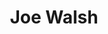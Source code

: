---
title: "Joe Walsh"
summary: "Joseph Fidler Walsh is an American guitarist, singer, and songwriter. In a career spanning over five decades, he has been a member of three successful rock bands: James Gang, Eagles, and Ringo Starr & His All-Starr Band. He was also part of the New Zealand band Herbs. In the 1990s, he was a member of the short-lived supergroup The Best.
Walsh has also experienced success both as a solo artist and as a prolific session musician, being featured on a wide array of other artists' recordings. In 2011, Rolling Stone placed him at the No. 54 spot on its list of \"100 Greatest Guitarists of All Time\".In the mid-1960s, after attending Kent State University, Walsh played with several local Ohio-based bands before reaching a national audience as a member of the James Gang, whose hit song \"Funk #49\" highlighted his skill as both a guitarist and singer. Roger Abramson, a concert producer and artist manager, signed the James Gang to a management agreement with BPI in Cleveland. After leaving the James Gang in 1972, he formed Barnstorm with Joe Vitale, a college friend from Ohio, and Kenny Passarelli, a bassist from Colorado, where Walsh had moved after leaving Ohio. While the band stayed together for three albums over three years, its works were marketed as Walsh solo projects. The last Barnstorm album, 1974's So What contained significant guest contributions from several members of the Eagles, a group that had recently hired Walsh's producer, Bill Szymczyk.
At Szymczyk's suggestion, Walsh joined the Eagles in 1975 as the band's guitarist and keyboardist following the departure of their founding member Bernie Leadon, with Hotel California being his first album with the band. In 1998, a reader's poll conducted by Guitarist magazine selected the guitar solos on the track \"Hotel California\" by Walsh and Don Felder as the best guitar solos of all time. Guitar World magazine listed it at eighth of the Top 100 Guitar Solos.Besides his work with his several bands, he has released 12 solo studio albums, six compilation albums, and two live albums. His solo hits include \"Rocky Mountain Way\", \"Life's Been Good\", \"All Night Long\", \"A Life of Illusion\", and \"Ordinary Average Guy\".
As a member of the Eagles, Walsh was inducted into the Rock and Roll Hall of Fame in 1998, and into the Vocal Group Hall of Fame in 2001. The Eagles are considered to be one of the most influential bands of the 1970s, and they remain one of the best-selling American bands in the history of popular music. His creative contribution to music has received praise from many of the best rock guitarists, including Led Zeppelin's Jimmy Page, who said, \"He has a tremendous feel for the instrument. I've loved his style since the early James Gang.\" Eric Clapton said that \"He's one of the best guitarists to surface in some time. I don't listen to many records, but I listen to his.\" The Who's guitarist, Pete Townshend, said \"Joe Walsh is a fluid and intelligent player. There're not many like that around.\""
image: "joe-walsh.jpg"
apple_music_artist_url: "https://music.apple.com/gb/artist/joe-walsh/34507"
wikipedia_url: "https://en.wikipedia.org/wiki/Joe_Walsh"
---